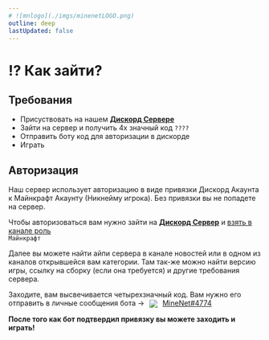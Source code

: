 ```yaml
---
# ![mnlogo](./imgs/minenetLOGO.png)
outline: deep
lastUpdated: false
---
```

# ⁉️ Как зайти?
## Требования 
- Присуствовать на нашем [**Дискорд Сервере**](https://discord.com/invite/6u47fz6dCP)
- Зайти на сервер и получить 4х значный код `????`
- Отправить боту код для авторизации в дискорде
- Играть
## Авторизация
Наш сервер использует авторизацию в виде привязки Дискорд Акаунта к Майнкрафт Акаунту (Никнейму игрока). Без привязки вы не попадете на сервер.

Чтобы авторизоваться вам нужно зайти на [**Дискорд Сервер**](https://discord.com/invite/6u47fz6dCP) и [взять в канале роль](https://discord.com/channels/1120257989874561066/1147816602591572009/1254433490745819166)  
 `Майнкрафт`

Далее вы можете найти айпи сервера в канале новостей или в одном из каналов открывшейся вам категории. Там так-же можно найти версию игры, ссылку на сборку (если она требуется) и другие требования сервера.
<!-- ![](/minenetLOGO.png) -->
Заходите, вам высвечивается четырехзначный код. 
Вам нужно его отправить в личные сообщения бота -><img src="/minenetLOGO.png" style="display: inline; margin: 0 10px; vertical-align: middle;" />[MineNet#4774](https://discord.com/users/1160438072010350592)

**После того как бот подтвердил привязку вы можете заходить и играть!**
 